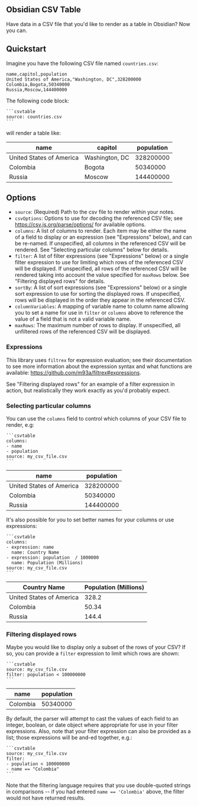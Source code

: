 ## Obsidian CSV Table

Have data in a CSV file that you'd like to render as a table in Obsidian? Now you can.

## Quickstart

Imagine you have the following CSV file named `countries.csv`:

```
name,capitol,population
United States of America,"Washington, DC",328200000
Colombia,Bogota,50340000
Russia,Moscow,144400000
```

The following code block:

~~~
```csvtable
source: countries.csv
```
~~~

will render a table like:

<table>
    <thead>
        <tr>
            <th>name</th>
            <th>capitol</th>
            <th>population</th>
        </tr>
    </thead>
    <tbody>
        <tr>
            <td>United States of America</td>
            <td>Washington, DC</td>
            <td>328200000</td>
        </tr>
        <tr>
            <td>Colombia</td>
            <td>Bogota</td>
            <td>50340000</td>
        </tr>
        <tr>
            <td>Russia</td>
            <td>Moscow</td>
            <td>144400000</td>
        </tr>
    </tbody>
</table>

## Options

- `source`: (Required) Path to the csv file to render within your notes.
- `csvOptions`: Options to use for decoding the referenced CSV file; see https://csv.js.org/parse/options/ for available options.
- `columns`: A list of columns to render. Each item may be either the name of a field to display or an expression (see "Expressions" below), and can be re-named. If unspecified, all columns in the referenced CSV  will be rendered. See "Selecting particular columns" below for details.
- `filter`: A list of filter expressions (see "Expressions" below) or a single filter expression to use for limiting which rows of the referenced CSV will be displayed. If unspecified, all rows of the referenced CSV will be rendered taking into account the value specified for `maxRows` below. See "Filtering displayed rows" for details.
- `sortBy`: A list of sort expressions (see "Expressions" below) or a single sort expression to use for sorting the displayed rows.  If unspecified, rows will be displayed in the order they appear in the referenced CSV.
- `columnVariables`: A mapping of variable name to column name allowing you to set a name for use in `filter` or `columns` above to reference the value of a field that is not a valid variable name.
- `maxRows`: The maximum number of rows to display. If unspecified, all unfiltered rows of the referenced CSV will be displayed.

### Expressions

This library uses `filtrex` for expression evaluation; see their documentation to see more information about the expression syntax and what functions are available: https://github.com/m93a/filtrex#expressions.

See "Filtering displayed rows" for an example of a filter expression in action, but realistically they work exactly as you'd probably expect.

### Selecting particular columns

You can use the `columns` field to control which columns of your CSV file to render, e.g:

~~~
```csvtable
columns:
- name
- population
source: my_csv_file.csv
```
~~~

<table>
    <thead>
        <tr>
            <th>name</th>
            <th>population</th>
        </tr>
    </thead>
    <tbody>
        <tr>
            <td>United States of America</td>
            <td>328200000</td>
        </tr>
        <tr>
            <td>Colombia</td>
            <td>50340000</td>
        </tr>
        <tr>
            <td>Russia</td>
            <td>144400000</td>
        </tr>
    </tbody>
</table>

It's also possible for you to set better names for your columns or use expressions:

~~~
```csvtable
columns:
- expression: name
  name: Country Name
- expression: population  / 1000000
  name: Population (Millions)
source: my_csv_file.csv
```
~~~

<table>
    <thead>
        <tr>
            <th>Country Name</th>
            <th>Population (Millions)</th>
        </tr>
    </thead>
    <tbody>
        <tr>
            <td>United States of America</td>
            <td>328.2</td>
        </tr>
        <tr>
            <td>Colombia</td>
            <td>50.34</td>
        </tr>
        <tr>
            <td>Russia</td>
            <td>144.4</td>
        </tr>
    </tbody>
</table>

### Filtering displayed rows

Maybe you would like to display only a subset of the rows of your CSV?  If so, you can provide a `filter` expression to limit which rows are shown:

~~~
```csvtable
source: my_csv_file.csv
filter: population < 100000000
```
~~~

<table>
    <thead>
        <tr>
            <th>name</th>
            <th>population</th>
        </tr>
    </thead>
    <tbody>
        <tr>
            <td>Colombia</td>
            <td>50340000</td>
        </tr>
    </tbody>
</table>

By default, the parser will attempt to cast the values of each field to an integer, boolean, or date object where appropriate for use in your filter expressions.  Also, note that your filter expression can also be provided as a list; those expressions will be and-ed together, e.g.:

~~~
```csvtable
source: my_csv_file.csv
filter:
- population < 100000000
- name == "Colombia"
```
~~~

Note that the filtering language requires that you use double-quoted strings in comparisons -- if you had entered `name == 'Colombia'` above, the filter would not have returned results.
